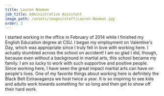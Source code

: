 ```yaml
---
title: Lauren Newman
job_title: Administrative Assistant
image_path: /assets/images/staff/Lauren-Newman.jpg
order: 2
---
```



I started working in the office in February of 2014 while I finished my English Education degree at CSU. I began my employment on Valentine's Day, which was appropriate since I truly fell in love with working here. I actually stumbled across the school on accident! I am so glad I did, though, because even without a background in martial arts, this school became my family. I am so lucky to work with such supportive and positive people. Since working here, I have seen the great impact martial arts can have on people's lives. One of my favorite things about working here is definitely the Black Belt Extravaganza we host twice a year. It is so inspiring to see kids and adults work towards something for so long and then get to show off their hard work.